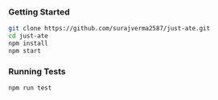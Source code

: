 ### Getting Started

```bash
git clone https://github.com/surajverma2587/just-ate.git
cd just-ate
npm install
npm start
```

### Running Tests

```bash
npm run test
```
